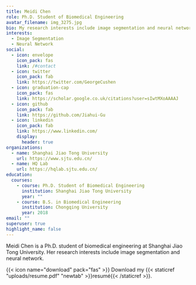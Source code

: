 ```yaml
---
title: Meidi Chen
role: Ph.D. Student of Biomedical Engineering
avatar_filename: img_3275.jpg
bio: My research interests include image segmentation and neural network.
interests:
  - Image Segmentation
  - Neural Network
social:
  - icon: envelope
    icon_pack: fas
    link: /#contact
  - icon: twitter
    icon_pack: fab
    link: https://twitter.com/GeorgeCushen
  - icon: graduation-cap
    icon_pack: fas
    link: https://scholar.google.co.uk/citations?user=sIwtMXoAAAAJ
  - icon: github
    icon_pack: fab
    link: https://github.com/Jiahui-Gu
  - icon: linkedin
    icon_pack: fab
    link: https://www.linkedin.com/
    display:
      header: true
organizations:
  - name: Shanghai Jiao Tong University
    url: https://www.sjtu.edu.cn/
  - name: HQ Lab
    url: https://hqlab.sjtu.edu.cn/
education:
  courses:
    - course: Ph.D. Student of Biomedical Engineering
      institution: Shanghai Jiao Tong University
      year: ""
    - course: B.S. in Biomedical Engineering
      institution: Chongqing University
      year: 2018
email: ""
superuser: true
highlight_name: false
---
```

Meidi Chen is a Ph.D. student of biomedical engineering at Shanghai Jiao Tong University. Her research interests include image segmentation and neural network. 

{{< icon name="download" pack="fas" >}} Download my {{< staticref "uploads/resume.pdf" "newtab" >}}resumé{{< /staticref >}}.
